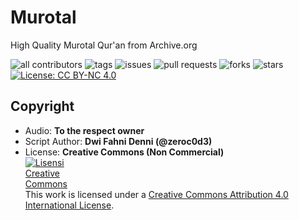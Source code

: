 # Murotal

High Quality Murotal Qur'an from Archive.org

![all contributors](https://img.shields.io/github/contributors/zeroc0d3/murotal)
![tags](https://img.shields.io/github/v/tag/zeroc0d3/murotal?sort=semver)
![issues](https://img.shields.io/github/issues/zeroc0d3/murotal)
![pull requests](https://img.shields.io/github/issues-pr/zeroc0d3/murotal)
![forks](https://img.shields.io/github/forks/zeroc0d3/murotal)
![stars](https://img.shields.io/github/stars/zeroc0d3/murotal)
[![License: CC BY-NC 4.0](https://img.shields.io/badge/License-CC%20BY--NC%204.0-blue.svg)](https://creativecommons.org/licenses/by-nc/4.0/)

## Copyright
- Audio: **To the respect owner**
- Script Author: **Dwi Fahni Denni (@zeroc0d3)**
- License: **Creative Commons (Non Commercial)**
  <br><a rel="license" href="http://creativecommons.org/licenses/by/4.0/"><img alt="Lisensi Creative Commons" style="border-width:0;max-width:100px" src="https://upload.wikimedia.org/wikipedia/commons/thumb/9/99/Cc-by-nc_icon.svg/320px-Cc-by-nc_icon.svg.png" /></a><br />This work is licensed under a <a rel="license" href="http://creativecommons.org/licenses/by/4.0/">Creative Commons Attribution 4.0 International License</a>.